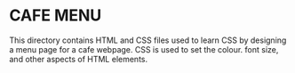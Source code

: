 # CAFE MENU
This directory contains HTML and CSS files used to learn CSS by designing a menu page for a cafe webpage. CSS is used to set the colour. font size, and other aspects of HTML elements.
